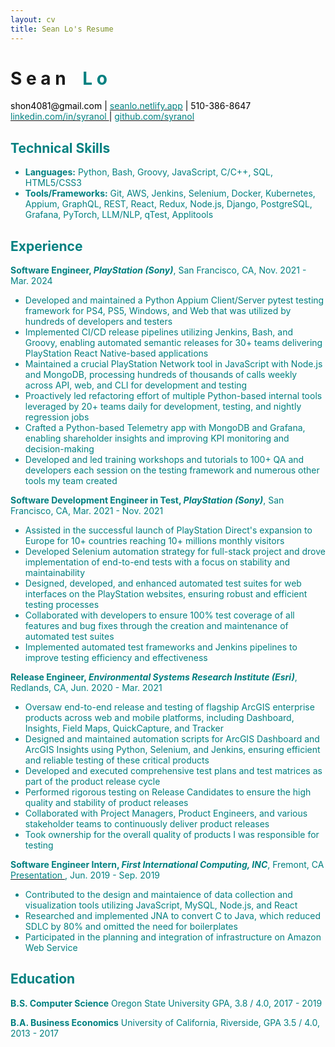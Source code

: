 ```yaml
--- 
layout: cv
title: Sean Lo's Resume
--- 
```


# S e a n     <span style="opacity:0;">_</span> <font color="teal">L o
          
<div id="webaddress">
  <a><font color="black"> shon4081@gmail.com <font color="black">| <a href="https://seanlo.netlify.app"><font color="teal"> seanlo.netlify.app</font></a> | </font>  510-386-8647 </font> </a>
</div>
  
<div id="webaddress">
  <a href="https://www.linkedin.com/in/syranol"><font color="teal">linkedin.com/in/syranol </font></a>
  <font color="black">|</font> <a href="https://github.com/syranol"><font color="teal">github.com/syranol</font></a> 
</div>

## Technical Skills

* __Languages:__ Python, Bash, Groovy, JavaScript, C/C++, SQL, HTML5/CSS3
* __Tools/Frameworks:__ Git, AWS, Jenkins, Selenium, Docker, Kubernetes, Appium, GraphQL, REST, React, Redux, Node.js, Django, PostgreSQL, Grafana, PyTorch, LLM/NLP, qTest, Applitools

## Experience

__Software Engineer, *PlayStation (Sony)*__, San Francisco, CA, Nov. 2021 - Mar. 2024

* Developed and maintained a Python Appium Client/Server pytest testing framework for PS4, PS5, Windows, and Web that was utilized by hundreds of developers and testers
* Implemented CI/CD release pipelines utilizing Jenkins, Bash, and Groovy, enabling automated semantic releases for 30+ teams delivering PlayStation React Native-based applications
* Maintained a crucial PlayStation Network tool in JavaScript with Node.js and MongoDB, processing hundreds of thousands of calls weekly across API, web, and CLI for development and testing
* Proactively led refactoring effort of multiple Python-based internal tools leveraged by 20+ teams daily for development, testing, and nightly regression jobs
* Crafted a Python-based Telemetry app with MongoDB and Grafana, enabling shareholder insights and improving KPI monitoring and decision-making
* Developed and led training workshops and tutorials to 100+ QA and developers each session on the testing framework and numerous other tools my team created

__Software Development Engineer in Test, *PlayStation (Sony)*__, San Francisco, CA, Mar. 2021 - Nov. 2021

* Assisted in the successful launch of PlayStation Direct's expansion to Europe for 10+ countries reaching 10+ millions monthly visitors 
* Developed Selenium automation strategy for full-stack project and drove implementation of end-to-end tests with a focus on stability and maintainability
* Designed, developed, and enhanced automated test suites for web interfaces on the PlayStation websites, ensuring robust and efficient testing processes
* Collaborated with developers to ensure 100% test coverage of all features and bug fixes through the creation and maintenance of automated test suites
* Implemented automated test frameworks and Jenkins pipelines to improve testing efficiency and effectiveness

__Release Engineer, *Environmental Systems Research Institute (Esri)*__, Redlands, CA, Jun. 2020 - Mar. 2021

* Oversaw end-to-end release and testing of flagship ArcGIS enterprise products across web and mobile platforms, including Dashboard, Insights, Field Maps, QuickCapture, and Tracker
* Designed and maintained automation scripts for ArcGIS Dashboard and ArcGIS Insights using Python, Selenium, and Jenkins, ensuring efficient and reliable testing of these critical products
* Developed and executed comprehensive test plans and test matrices as part of the product release cycle
* Performed rigorous testing on Release Candidates to ensure the high quality and stability of product releases
* Collaborated with Project Managers, Product Engineers, and various stakeholder teams to continuously deliver product releases 
* Took ownership for the overall quality of products I was responsible for testing

__Software Engineer Intern, *First International Computing, INC*__, Fremont, CA <a href="https://www.linkedin.com/in/syranol/overlay/1583300266405/single-media-viewer/?type=DOCUMENT&profileId=ACoAABPldJ0BFSjGL3EC_DYMnNJCZ6ongKLGV8o](https://www.linkedin.com/in/syranol/overlay/1583300266405/single-media-viewer?type=DOCUMENT&profileId=ACoAABPldJ0BFSjGL3EC_DYMnNJCZ6ongKLGV8o&lipi=urn%3Ali%3Apage%3Ad_flagship3_profile_view_base%3Bx6lRpc6VRv6h80zWrUTwyw%3D%3D](https://www.linkedin.com/in/syranol/overlay/1583300266405/single-media-viewer?type=DOCUMENT&profileId=ACoAABPldJ0BFSjGL3EC_DYMnNJCZ6ongKLGV8o&lipi=urn%3Ali%3Apage%3Ad_flagship3_profile_view_base%3BKydn0%2FLdQY6Ut2HiDrOFtw%3D%3D"> <font color="teal"> Presentation </font> </a>, Jun. 2019 - Sep. 2019

* Contributed to the design and maintaience of data collection and visualization tools utilizing JavaScript, MySQL, Node.js, and React
* Researched and implemented JNA to convert C to Java, which reduced SDLC by 80% and omitted the need for boilerplates
* Participated in the planning and integration of infrastructure on Amazon Web Service

## Education

__B.S. Computer Science__ Oregon State University GPA, 3.8 / 4.0, 2017 - 2019
        
__B.A. Business Economics__ University of California, Riverside, GPA 3.5 / 4.0, 2013 - 2017
